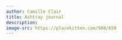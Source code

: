 ```yaml
---
author: Camille Clair
title: Ashtray journal
description:
image-src: https://placekitten.com/900/650
---
```

